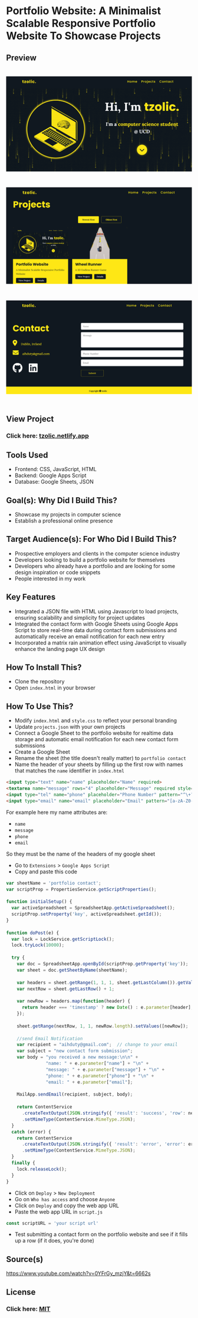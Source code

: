 # Portfolio Website: A Minimalist Scalable Responsive Portfolio Website To Showcase Projects

## Preview

<img src="readme/1.png" style="height: 300px; width: auto; object-fit: contain;" />
<img src="readme/2.png" style="height: 300px; width: auto; object-fit: contain;" />
<img src="readme/3.png" style="height: 300px; width: auto; object-fit: contain;" />

## View Project

### Click here: [tzolic.netlify.app](http://tzolic.netlify.app)

## Tools Used

- Frontend: CSS, JavaScript, HTML
- Backend: Google Apps Script
- Database: Google Sheets, JSON

## Goal(s): Why Did I Build This?

- Showcase my projects in computer science
- Establish a professional online presence

## Target Audience(s): For Who Did I Build This?

- Prospective employers and clients in the computer science industry
- Developers looking to build a portfolio website for themselves
- Developers who already have a portfolio and are looking for some design inspiration or code snippets
- People interested in my work

## Key Features

- Integrated a JSON file with HTML using Javascript to load projects, ensuring scalability and simplicity for project updates
- Integrated the contact form with Google Sheets using Google Apps Script to store real-time data during contact form submissions and automatically receive an email notification for each new entry
- Incorporated a matrix rain animation effect using JavaScript to visually enhance the landing page UX design

## How To Install This?

- Clone the repository
- Open `index.html` in your browser

## How To Use This?

- Modify `index.html` and `style.css` to reflect your personal branding
- Update `projects.json` with your own projects
- Connect a Google Sheet to the portfolio website for realtime data storage and automatic email notification for each new contact form submissions
- Create a Google Sheet
- Rename the sheet (the title doesn't really matter) to `portfolio contact`
- Name the header of your sheets by filling up the first row with names that matches the `name` identifier in `index.html`

```html
<input type="text" name="name" placeholder="Name" required>
<textarea name="message" rows="4" placeholder="Message" required style="resize: none;"></textarea>
<input type="tel" name="phone" placeholder="Phone Number" pattern="^\+?\d{1,15}$" required>
<input type="email" name="email" placeholder="Email" pattern="[a-zA-Z0-9._%+-]+@[a-zA-Z0-9.-]+\.[a-zA-Z]{2,}" required>
```

For example here my name attributes are:

- `name`
- `message`
- `phone`
- `email`

So they must be the name of the headers of my google sheet

- Go to `Extensions` > `Google Apps Script`
- Copy and paste this code

```jsx
var sheetName = 'portfolio contact';
var scriptProp = PropertiesService.getScriptProperties();

function initialSetup() {
  var activeSpreadsheet = SpreadsheetApp.getActiveSpreadsheet();
  scriptProp.setProperty('key', activeSpreadsheet.getId());
}

function doPost(e) {
  var lock = LockService.getScriptLock();
  lock.tryLock(10000);

  try {
    var doc = SpreadsheetApp.openById(scriptProp.getProperty('key'));
    var sheet = doc.getSheetByName(sheetName);

    var headers = sheet.getRange(1, 1, 1, sheet.getLastColumn()).getValues()[0];
    var nextRow = sheet.getLastRow() + 1;

    var newRow = headers.map(function(header) {
      return header === 'timestamp' ? new Date() : e.parameter[header];
    });

    sheet.getRange(nextRow, 1, 1, newRow.length).setValues([newRow]);

    //send Email Notification
    var recipient = "aihduty@gmail.com";  // change to your email
    var subject = "new contact form submission";
    var body = "you received a new message:\n\n" +
               "name: " + e.parameter["name"] + "\n" +
               "message: " + e.parameter["message"] + "\n" +
               "phone: " + e.parameter["phone"] + "\n" +
               "email: " + e.parameter["email"];

    MailApp.sendEmail(recipient, subject, body);

    return ContentService
      .createTextOutput(JSON.stringify({ 'result': 'success', 'row': nextRow }))
      .setMimeType(ContentService.MimeType.JSON);
  }
  catch (error) {
    return ContentService
      .createTextOutput(JSON.stringify({ 'result': 'error', 'error': error }))
      .setMimeType(ContentService.MimeType.JSON);
  }
  finally {
    lock.releaseLock();
  }
}
```

- Click on `Deploy` > `New Deployment`
- Go on `Who has access` and choose `Anyone`
- Click on `Deploy` and copy the web app URL
- Paste the web app URL in `script.js`

```jsx
const scriptURL = 'your script url'
```

- Test submitting a contact form on the portfolio website and see if it fills up a row (if it does, you're done)

## Source(s)

https://www.youtube.com/watch?v=0YFrGy_mzjY&t=6662s

## License

### Click here: [MIT](LICENSE)
